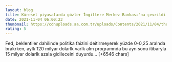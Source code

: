 ```yaml
--- 
layout: blog
title: Küresel piyasalarda gözler İngiltere Merkez Bankası'na çevrildi
date: 2021-11-04 06:00:23
thumbnail: https://cdnuploads.aa.com.tr/uploads/Contents/2021/11/04/thumbs_b_c_3ebb717f4ac537cdd7266f4bbf0ec7bf.jpg?v=090422
rating: 5
---
```

Fed, beklentiler dahilinde politika faizini deitirmeyerek yüzde 0-0,25 aralnda brakrken, aylk 120 milyar dolarlk varlk alm programnda bu ayn sonu itibaryla 15 milyar dolarlk azala gidileceini duyurdu… [+6546 chars]